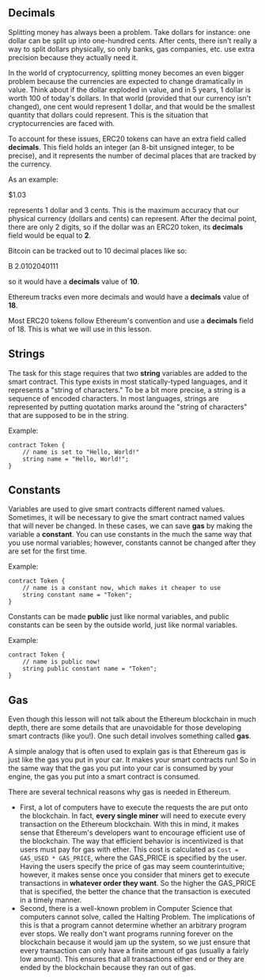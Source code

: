 ## Decimals
Splitting money has always been a problem. Take dollars for instance: one dollar can be split up into one-hundred cents. After cents, there isn't really a way to split dollars physically, so only banks, gas companies, etc. use extra precision because they actually need it. 

In the world of cryptocurrency, splitting money becomes an even bigger problem because the currencies are expected to change dramatically in value. Think about if the dollar exploded in value, and in 5 years, 1 dollar is worth 100 of today's dollars. In that world (provided that our currency isn't changed), one cent would represent 1 dollar, and that would be the smallest quantity that dollars could represent. This is the situation that cryptocurrencies are faced with. 

To account for these issues, ERC20 tokens can have an extra field called **decimals**. This field holds an integer (an 8-bit unsigned integer, to be precise), and it represents the number of decimal places that are tracked by the currency. 

As an example: 

$1.03

represents 1 dollar and 3 cents. This is the maximum accuracy that our physical currency (dollars and cents) can represent. 
After the decimal point, there are only 2 digits, so if the dollar was an ERC20 token, its **decimals** field would be equal to **2**. 

Bitcoin can be tracked out to 10 decimal places like so:

B 2.0102040111 

so it would have a **decimals** value of **10**. 

Ethereum tracks even more decimals and would have a **decimals** value of **18**. 

Most ERC20 tokens follow Ethereum's convention and use a **decimals** field of 18. This is what we will use in this lesson. 

## Strings
The task for this stage requires that two **string** variables are added to the smart contract. This type exists in most statically-typed languages, and it represents a "string of characters." To be a bit more precise, a string is a sequence of encoded characters. In most languages, strings are represented by putting quotation marks around the "string of characters" that are supposed to be in the string. 

Example: 

```
contract Token {
    // name is set to "Hello, World!" 
    string name = "Hello, World!"; 
}
```

## Constants

Variables are used to give smart contracts different named values. Sometimes, it will be necessary to give the smart contract named values that will never be changed. In these cases, we can save **gas** by making the variable a **constant**. You can use constants in the much the same way that you use normal variables; however, constants cannot be changed after they are set for the first time. 

Example: 

```
contract Token {
    // name is a constant now, which makes it cheaper to use
    string constant name = "Token";
}
```

Constants can be made **public** just like normal variables, and public constants can be seen by the outside world, just like normal variables. 

Example:

``` 
contract Token {
    // name is public now!
    string public constant name = "Token";
}
```

## Gas
Even though this lesson will not talk about the Ethereum blockchain in much depth, there are some details that are unavoidable for those developing smart contracts (like you!). One such detail involves something called **gas**.

A simple analogy that is often used to explain gas is that Ethereum gas is just like the gas you put in your car. It makes your smart contracts run! So in the same way that the gas you put into your car is consumed by your engine, the gas you put into a smart contract is consumed. 

There are several technical reasons why gas is needed in Ethereum. 
- First, a lot of computers have to execute the requests the are put onto the blockchain. In fact, **every single miner** will need to execute every transaction on the Ethereum blockchain. With this in mind, it makes sense that Ethereum's developers want to encourage efficient use of the blockchain. The way that efficient behavior is incentivized is that users must pay for gas with ether. This cost is calculated as `Cost = GAS_USED * GAS_PRICE`, where the GAS_PRICE is specified by the user. Having the users specify the price of gas may seem counterintuitive; however, it makes sense once you consider that miners get to execute transactions in **whatever order they want**. So the higher the GAS_PRICE that is specified, the better the chance that the transaction is executed in a timely manner. 
- Second, there is a well-known problem in Computer Science that computers cannot solve, called the Halting Problem. The implications of this is that a program cannot determine whether an arbitrary program ever stops. We really don't want programs running forever on the blockchain because it would jam up the system, so we just ensure that every transaction can only have a finite amount of gas (usually a fairly low amount). This ensures that all transactions either end or they are ended by the blockchain because they ran out of gas. 